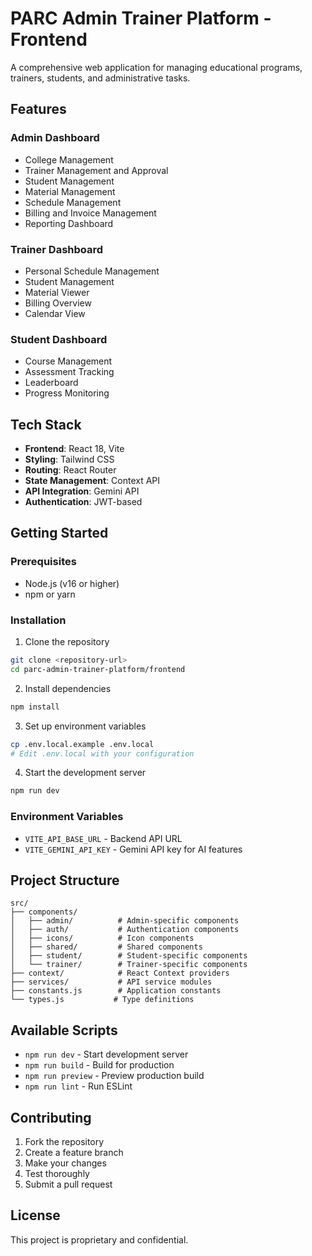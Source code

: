 # PARC Admin Trainer Platform - Frontend

A comprehensive web application for managing educational programs, trainers, students, and administrative tasks.

## Features

### Admin Dashboard
- College Management
- Trainer Management and Approval
- Student Management
- Material Management
- Schedule Management
- Billing and Invoice Management
- Reporting Dashboard

### Trainer Dashboard
- Personal Schedule Management
- Student Management
- Material Viewer
- Billing Overview
- Calendar View

### Student Dashboard
- Course Management
- Assessment Tracking
- Leaderboard
- Progress Monitoring

## Tech Stack

- **Frontend**: React 18, Vite
- **Styling**: Tailwind CSS
- **Routing**: React Router
- **State Management**: Context API
- **API Integration**: Gemini API
- **Authentication**: JWT-based

## Getting Started

### Prerequisites

- Node.js (v16 or higher)
- npm or yarn

### Installation

1. Clone the repository
```bash
git clone <repository-url>
cd parc-admin-trainer-platform/frontend
```

2. Install dependencies
```bash
npm install
```

3. Set up environment variables
```bash
cp .env.local.example .env.local
# Edit .env.local with your configuration
```

4. Start the development server
```bash
npm run dev
```

### Environment Variables

- `VITE_API_BASE_URL` - Backend API URL
- `VITE_GEMINI_API_KEY` - Gemini API key for AI features

## Project Structure

```
src/
├── components/
│   ├── admin/          # Admin-specific components
│   ├── auth/           # Authentication components
│   ├── icons/          # Icon components
│   ├── shared/         # Shared components
│   ├── student/        # Student-specific components
│   └── trainer/        # Trainer-specific components
├── context/            # React Context providers
├── services/           # API service modules
├── constants.js        # Application constants
└── types.js           # Type definitions
```

## Available Scripts

- `npm run dev` - Start development server
- `npm run build` - Build for production
- `npm run preview` - Preview production build
- `npm run lint` - Run ESLint

## Contributing

1. Fork the repository
2. Create a feature branch
3. Make your changes
4. Test thoroughly
5. Submit a pull request

## License

This project is proprietary and confidential.
